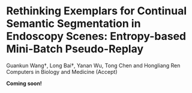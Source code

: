# Rethinking Exemplars for Continual Semantic Segmentation in Endoscopy Scenes: Entropy-based Mini-Batch Pseudo-Replay
Guankun Wang†, Long Bai†, Yanan Wu, Tong Chen and Hongliang Ren <br/>
Computers in Biology and Medicine (Accept) <br/>

<b>Coming soon!</b> <br/>
